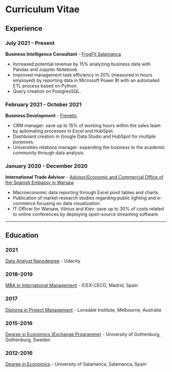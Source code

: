 # Curriculum Vitae

## Experience

### July 2021 - Present
**Business Intelligence Consultant** - <a href="https://www.frogfitsalamanca.com/" target="_blank">FrogFit Salamanca</a>
*	Increased potential revenue by 15% analyzing business data with Pandas and Jupyter Notebook.
*	Improved management task efficiency in 20% (measured in hours employed) by reporting data in Microsoft Power BI with an automated ETL process based on Python.
*	Query creation on PostgresSQL.

### February 2021 - October 2021
**Business Development** - <a href="https://frenetic.ai/" target="_blank">Frenetic</a>
*	CRM manager: save up to 15% of working hours within the sales team by automating processes in Excel and HubSpot.
*	Dashboard creation in Google Data Studio and HubSpot for multiple purposes.
*	Universities relations manager: expanding the business to the academic community through data analysis.

### January 2020 - December 2020
**International Trade Advisor** - <a href="http://www.exteriores.gob.es/embajadas/varsovia/es/Paginas/inicio.aspx" target="_blank">Advisor/Economic and Commercial Office of the Spanish Embassy in Warsaw</a>
*	Macroeconomic data reporting through Excel pivot tables and charts.
*	Publication of market research studies regarding public lighting and e-commerce focusing on data visualization.
*	IT Officer for Warsaw, Vilnius and Kiev: save up to 30% of costs related to online conferences by deploying open-source streaming software.

---

## Education

### 2021
<a href="https://www.udacity.com/course/data-analyst-nanodegree--nd002" target="_blank">Data Analyst Nanodegree</a> - Udacity

### 2018-2019
<a href="https://www.icex-ceco.es/curso/mba-en-internacionalizacion-de-empresas-22-ed" target="_blank">MBA in International Management</a> - ICEX-CECO, Madrid, Spain

### 2017
<a href="https://www.lonsdaleinstitute.edu.au/courses/diploma-project-management/" target="_blank">Diploma in Project Management</a> - Lonsdale Institute, Melbourne, Australia

### 2015-2016
<a href="https://www.gu.se/en/school-business-economics-law/economics/study-here/undergraduate-studies-in-economics" target="_blank">Degree in Economics (Exchange Programme)</a> - University of Gothenburg, Gothenburg, Sweden

### 2012-2016
<a href="https://www.usal.es/en/undergraduate-degree-economics" target="_blank">Degree in Economics</a> - University of Salamanca, Salamanca, Spain

